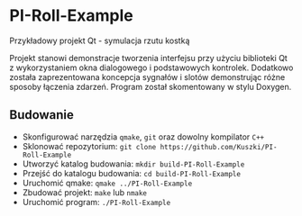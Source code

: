 # PI-Roll-Example
Przykładowy projekt Qt - symulacja rzutu kostką

Projekt stanowi demonstracje tworzenia interfejsu przy użyciu biblioteki
Qt z wykorzystaniem okna dialogowego i podstawowych kontrolek. Dodatkowo
została zaprezentowana koncepcja sygnałów i slotów demonstrując różne
sposoby łączenia zdarzeń. Program został skomentowany w stylu Doxygen.

## Budowanie
- Skonfigurować narzędzia `qmake`, `git` oraz dowolny kompilator `C++`
- Sklonować repozytorium: `git clone https://github.com/Kuszki/PI-Roll-Example`
- Utworzyć katalog budowania: `mkdir build-PI-Roll-Example`
- Przejść do katalogu budowania: `cd build-PI-Roll-Example`
- Uruchomić qmake: `qmake ../PI-Roll-Example`
- Zbudować projekt: `make` lub `nmake`
- Uruchomić program: `./PI-Roll-Example`
